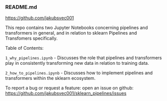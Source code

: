 ### README.md

https://github.com/jakubsvec001

This repo contains two Jupyter Notebooks concerning pipelines and transformers in general, and in relation to sklearn Pipelines and Transfomers specifically.

Table of Contents:

`1_why_pipelines.ipynb` - Discusses the role that pipelines and transformers play in consistently transforming new data in relation to training data.

`2_how_to_pipelines.ipynb` - Discusses how to implement pipelines and transformers within the sklearn ecosystem.

To report a bug or request a feature: open an issue on github:
https://github.com/jakubsvec001/sklearn_pipelines/issues
